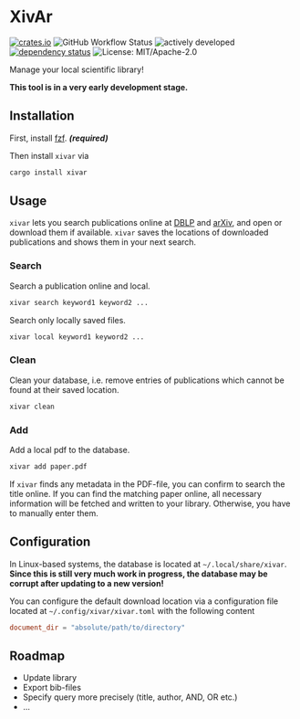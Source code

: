 # XivAr

[![crates.io](https://img.shields.io/crates/v/xivar.svg)](https://crates.io/crates/xivar)
![GitHub Workflow Status](https://img.shields.io/github/workflow/status/Mountlex/xivar/Rust)
![actively developed](https://img.shields.io/badge/maintenance-actively--developed-brightgreen.svg)
[![dependency status](https://deps.rs/crate/xivar/0.3.2/status.svg)](https://deps.rs/crate/xivar/0.3.2)
![License: MIT/Apache-2.0](https://img.shields.io/crates/l/xivar.svg)

Manage your local scientific library!

**This tool is in a very early development stage.**

## Installation

First, install [fzf](https://github.com/junegunn/fzf). **_(required)_**

Then install `xivar` via

```bash
cargo install xivar
```

## Usage

`xivar` lets you search publications online at [DBLP](https://dblp.org/) and [arXiv](https://arxiv.org/), and open or download them if available. `xivar` saves the locations of downloaded publications and shows them in your next search.

### Search

Search a publication online and local.

```bash
xivar search keyword1 keyword2 ...
```

Search only locally saved files.

```bash
xivar local keyword1 keyword2 ...
```

### Clean

Clean your database, i.e. remove entries of publications which cannot be found at their saved location.

```bash
xivar clean
```

### Add

Add a local pdf to the database.

```bash
xivar add paper.pdf
```

If `xivar` finds any metadata in the PDF-file, you can confirm to search the title online. If you can find the matching paper online, all necessary information will be fetched and written to your library. Otherwise, you have to manually enter them.

## Configuration

In Linux-based systems, the database is located at `~/.local/share/xivar`.
**Since this is still very much work in progress, the database may be corrupt after updating to a new version!**

You can configure the default download location via a configuration file located at `~/.config/xivar/xivar.toml` with the following content

```toml
document_dir = "absolute/path/to/directory"
```

## Roadmap

- Update library
- Export bib-files
- Specify query more precisely (title, author, AND, OR etc.)
- ...
